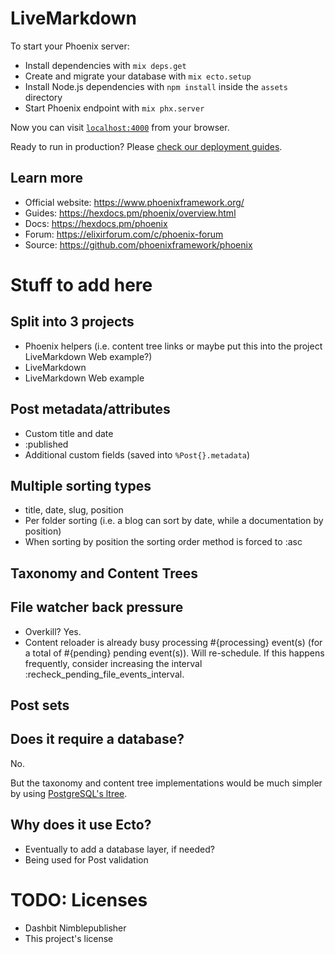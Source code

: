 # LiveMarkdown

To start your Phoenix server:

- Install dependencies with `mix deps.get`
- Create and migrate your database with `mix ecto.setup`
- Install Node.js dependencies with `npm install` inside the `assets` directory
- Start Phoenix endpoint with `mix phx.server`

Now you can visit [`localhost:4000`](http://localhost:4000) from your browser.

Ready to run in production? Please [check our deployment guides](https://hexdocs.pm/phoenix/deployment.html).

## Learn more

- Official website: https://www.phoenixframework.org/
- Guides: https://hexdocs.pm/phoenix/overview.html
- Docs: https://hexdocs.pm/phoenix
- Forum: https://elixirforum.com/c/phoenix-forum
- Source: https://github.com/phoenixframework/phoenix

# Stuff to add here
## Split into 3 projects
- Phoenix helpers (i.e. content tree links or maybe put this into the project LiveMarkdown Web example?)
- LiveMarkdown
- LiveMarkdown Web example

## Post metadata/attributes
- Custom title and date
- :published
- Additional custom fields (saved into `%Post{}.metadata`)

## Multiple sorting types
- title, date, slug, position
- Per folder sorting (i.e. a blog can sort by date, while a documentation by position)
- When sorting by position the sorting order method is forced to :asc

## Taxonomy and Content Trees

## File watcher back pressure
- Overkill? Yes.
- Content reloader is already busy processing #{processing} event(s) (for a total of #{pending} pending event(s)). Will re-schedule. If this happens frequently, consider increasing the interval :recheck_pending_file_events_interval.

## Post sets
## Does it require a database?
No.

But the taxonomy and content tree implementations would be much simpler by using [PostgreSQL's ltree](https://www.postgresql.org/docs/current/ltree.html).

## Why does it use Ecto?
- Eventually to add a database layer, if needed?
- Being used for Post validation

# TODO: Licenses
- Dashbit Nimblepublisher
- This project's license
